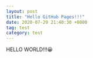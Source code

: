```yaml
---
layout: post
title: "Hello GitHub Pages!!!"
date: 2020-07-29 21:40:30 +0800
tag: test
category: test
---
```


HELLO WORLD!!!😀
